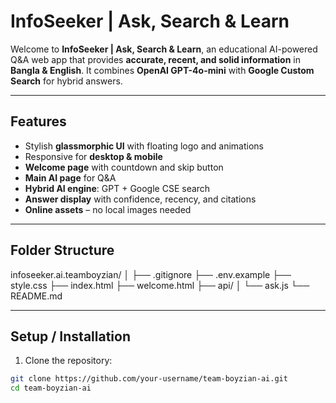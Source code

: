 # InfoSeeker | Ask, Search & Learn

Welcome to **InfoSeeker | Ask, Search & Learn**, an educational AI-powered Q&A web app that provides **accurate, recent, and solid information** in **Bangla & English**. It combines **OpenAI GPT-4o-mini** with **Google Custom Search** for hybrid answers.

---

## **Features**

- Stylish **glassmorphic UI** with floating logo and animations  
- Responsive for **desktop & mobile**  
- **Welcome page** with countdown and skip button  
- **Main AI page** for Q&A  
- **Hybrid AI engine**: GPT + Google CSE search  
- **Answer display** with confidence, recency, and citations  
- **Online assets** – no local images needed  

---

## **Folder Structure**

infoseeker.ai.teamboyzian/ │ ├── .gitignore ├── .env.example ├── style.css ├── index.html ├── welcome.html ├── api/ │   └── ask.js └── README.md

---

## **Setup / Installation**

1. Clone the repository:

```bash
git clone https://github.com/your-username/team-boyzian-ai.git
cd team-boyzian-ai
